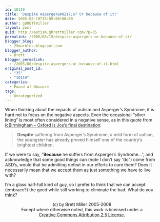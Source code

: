 ```yaml
---
id: 10110
title: 'Despite Asperger&#8217;s? Or because of it?'
date: 2005-08-19T15:09:00+00:00
author: gBRETTmiller
layout: post
guid: http://autism.gbrettmiller.com/?p=35
permalink: /2005/08/19/despite-aspergers-or-because-of-it/
blogger_blog:
  - 29marbles.blogspot.com
blogger_author:
  - Brett
blogger_permalink:
  - /2005/08/despite-aspergers-or-because-of-it.html
original_post_id:
  - "35"
  - "10110"
categories:
  - Pound of Obscure
tags:
  - Uncategorized
---
```

When thinking about the impacts of autism and Asperger&#8217;s Syndrome, it is hard not to focus on the negative aspects. Even the occasional &#8220;silver lining&#8221; is most often considered in a negative sense, as in this quote from [icBirmingham &#8211; Oxford is Jos&#8217;s final destination](http://icbirmingham.icnetwork.co.uk/0100news/0100localnews/tm_objectid=15874774&method=full&siteid=50002&headline=oxford-is-jos-s-final-destination--name_page.html): 

> **Despite** suffering from Asperger&#8217;s Syndrome, a mild form of autism, the youngster has already proved himself one of the country&#8217;s brightest children.

If we were to say, &#8220;**Because** he suffers from Asperger&#8217;s Syndrome&#8230;&#8221;, and acknowledge that some good things can (note I don&#8217;t say &#8220;do&#8221;) come from ASD&#8217;s, would that be admitting defeat in our efforts to cure them? Does it necessarily mean that we accept them as just something we have to live with?

I&#8217;m a glass half-full kind of guy, so I prefer to think that we can accept (embrace?) the good while still working to eliminate the bad. What do you think?

<div class="blogger-post-footer">
  <p align="center">
    (c) by Brett Miller 2005-2008<br /> Except where otherwise noted, this work is licensed under a<br /> <a href="http://creativecommons.org/licenses/by/2.5/" rel="license">Creative Commons Attribution 2.5 License</a>.
  </p>
</div>